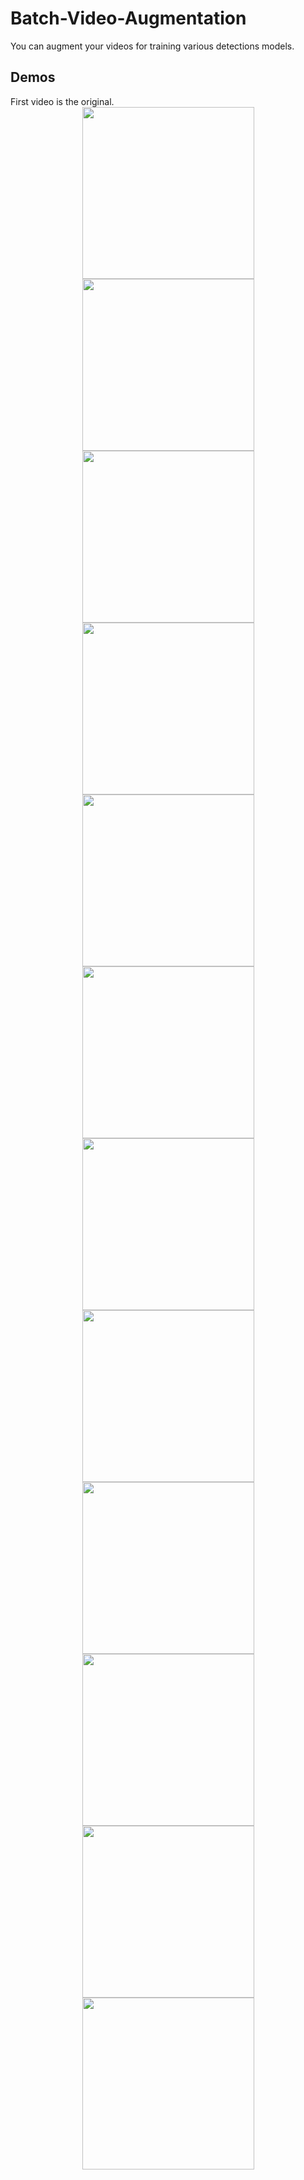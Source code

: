 # Batch-Video-Augmentation

You can augment your videos for training various detections models.


## Demos
<div align="left">
First video is the original.
</div>
<div align="left">
  
  <div align="center">

  
  <img src="./Gifs/original.gif" width="275px" />
  <img src="./Gifs/crab_blurred.gif" width="275px" />
  <img src="./Gifs/crab_hflip.gif" width="275px" />
  
  <img src="./Gifs/crab_ACWrotated.gif" width="275px" />
  <img src="./Gifs/crab_CWrotated.gif" width="275px" />
  <img src="./Gifs/crab_hzoom.gif" width="275px" />
  
  <img src="./Gifs/crab_0.5brightness.gif" width="275px" />
  <img src="./Gifs/crab_m0.5brightness.gif" width="275px" />
  <img src="./Gifs/crab_hshift.gif" width="275px" />
  
  <img src="./Gifs/crab_vertical_shift.gif" width="275px" />
  <img src="./Gifs/crab_zoomin.gif" width="275px" />
  <img src="./Gifs/crab_zoomout.gif" width="275px" />
  
</div>
<div align="center">
  



